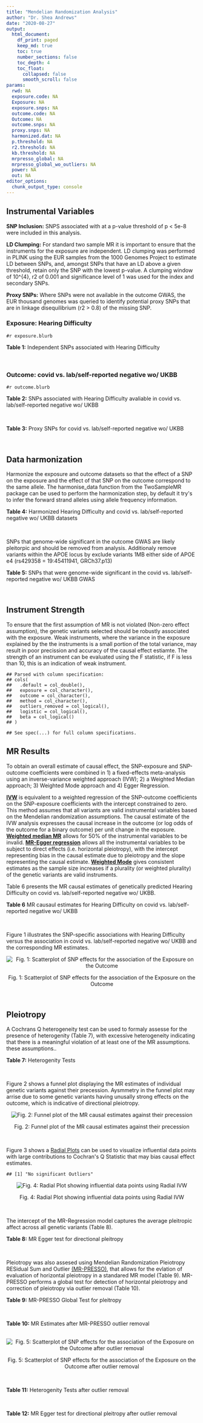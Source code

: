```yaml
---
title: "Mendelian Randomization Analysis"
author: "Dr. Shea Andrews"
date: "2020-08-27"
output:
  html_document:
    df_print: paged
    keep_md: true
    toc: true
    number_sections: false
    toc_depth: 4
    toc_float:
      collapsed: false
      smooth_scroll: false
params:
  rwd: NA
  exposure.code: NA
  Exposure: NA
  exposure.snps: NA
  outcome.code: NA
  Outcome: NA
  outcome.snps: NA
  proxy.snps: NA
  harmonized.dat: NA
  p.threshold: NA
  r2.threshold: NA
  kb.threshold: NA
  mrpresso_global: NA
  mrpresso_global_wo_outliers: NA
  power: NA
  out: NA
editor_options:
  chunk_output_type: console
---
```







## Instrumental Variables
**SNP Inclusion:** SNPS associated with at a p-value threshold of p < 5e-8 were included in this analysis.
<br>

**LD Clumping:** For standard two sample MR it is important to ensure that the instruments for the exposure are independent. LD clumping was performed in PLINK using the EUR samples from the 1000 Genomes Project to estimate LD between SNPs, and, amongst SNPs that have an LD above a given threshold, retain only the SNP with the lowest p-value. A clumping window of 10^{4}, r2 of 0.001 and significance level of 1 was used for the index and secondary SNPs.
<br>

**Proxy SNPs:** Where SNPs were not available in the outcome GWAS, the EUR thousand genomes was queried to identify potential proxy SNPs that are in linkage disequilibrium (r2 > 0.8) of the missing SNP.
<br>

### Exposure: Hearing Difficulty
`#r exposure.blurb`
<br>

**Table 1:** Independent SNPs associated with Hearing Difficulty
<div data-pagedtable="false">
  <script data-pagedtable-source type="application/json">
{"columns":[{"label":["SNP"],"name":[1],"type":["chr"],"align":["left"]},{"label":["CHROM"],"name":[2],"type":["dbl"],"align":["right"]},{"label":["POS"],"name":[3],"type":["dbl"],"align":["right"]},{"label":["REF"],"name":[4],"type":["chr"],"align":["left"]},{"label":["ALT"],"name":[5],"type":["chr"],"align":["left"]},{"label":["AF"],"name":[6],"type":["dbl"],"align":["right"]},{"label":["BETA"],"name":[7],"type":["dbl"],"align":["right"]},{"label":["SE"],"name":[8],"type":["dbl"],"align":["right"]},{"label":["Z"],"name":[9],"type":["dbl"],"align":["right"]},{"label":["P"],"name":[10],"type":["dbl"],"align":["right"]},{"label":["N"],"name":[11],"type":["dbl"],"align":["right"]},{"label":["TRAIT"],"name":[12],"type":["chr"],"align":["left"]}],"data":[{"1":"rs12027345","2":"1","3":"46239991","4":"G","5":"A","6":"0.432915","7":"-0.00785785","8":"0.00133184","9":"-5.90000","10":"3.6e-09","11":"250389","12":"Hearing_Difficulty"},{"1":"rs7525101","2":"1","3":"165109131","4":"C","5":"T","6":"0.440725","7":"0.00752096","8":"0.00132707","9":"5.66734","10":"1.5e-08","11":"250389","12":"Hearing_Difficulty"},{"1":"rs10927035","2":"1","3":"243703982","4":"C","5":"T","6":"0.649233","7":"0.00754234","8":"0.00138251","9":"5.45554","10":"4.9e-08","11":"250389","12":"Hearing_Difficulty"},{"1":"rs62188635","2":"2","3":"208082510","4":"C","5":"T","6":"0.545031","7":"-0.00827833","8":"0.00132906","9":"-6.22871","10":"4.7e-10","11":"250389","12":"Hearing_Difficulty"},{"1":"rs13093972","2":"3","3":"114987255","4":"A","5":"G","6":"0.448377","7":"0.00775587","8":"0.00133038","9":"5.82982","10":"5.5e-09","11":"250389","12":"Hearing_Difficulty"},{"1":"rs55853808","2":"3","3":"182053946","4":"A","5":"G","6":"0.162990","7":"0.01187470","8":"0.00180540","9":"6.57732","10":"4.8e-11","11":"250389","12":"Hearing_Difficulty"},{"1":"rs35414371","2":"4","3":"17530692","4":"T","5":"A","6":"0.132722","7":"0.01310280","8":"0.00194526","9":"6.73576","10":"1.6e-11","11":"250389","12":"Hearing_Difficulty"},{"1":"rs10475169","2":"5","3":"2555514","4":"A","5":"C","6":"0.117756","7":"0.01173770","8":"0.00204412","9":"5.74218","10":"9.3e-09","11":"250389","12":"Hearing_Difficulty"},{"1":"rs6453022","2":"5","3":"73076511","4":"C","5":"A","6":"0.500946","7":"0.01262160","8":"0.00132561","9":"9.52135","10":"1.7e-21","11":"250389","12":"Hearing_Difficulty"},{"1":"rs306574","2":"5","3":"94049523","4":"A","5":"G","6":"0.488764","7":"-0.00793561","8":"0.00131904","9":"-6.01620","10":"1.8e-09","11":"250389","12":"Hearing_Difficulty"},{"1":"rs1928176","2":"6","3":"21968899","4":"A","5":"G","6":"0.482818","7":"0.00749378","8":"0.00133347","9":"5.61976","10":"1.9e-08","11":"250389","12":"Hearing_Difficulty"},{"1":"rs13204736","2":"6","3":"32582603","4":"G","5":"A","6":"0.348495","7":"0.01146660","8":"0.00142649","9":"8.03833","10":"9.1e-16","11":"250389","12":"Hearing_Difficulty"},{"1":"rs62646255","2":"6","3":"43262303","4":"T","5":"C","6":"0.391260","7":"-0.01270780","8":"0.00135504","9":"-9.37817","10":"6.7e-21","11":"250389","12":"Hearing_Difficulty"},{"1":"rs217287","2":"6","3":"84407466","4":"C","5":"T","6":"0.440322","7":"0.00784960","8":"0.00133602","9":"5.87536","10":"4.2e-09","11":"250389","12":"Hearing_Difficulty"},{"1":"rs9493627","2":"6","3":"133789728","4":"G","5":"A","6":"0.320275","7":"0.01043660","8":"0.00141112","9":"7.39597","10":"1.4e-13","11":"250389","12":"Hearing_Difficulty"},{"1":"rs2236401","2":"6","3":"158504981","4":"C","5":"T","6":"0.514779","7":"0.00808004","8":"0.00132024","9":"6.12013","10":"9.3e-10","11":"250389","12":"Hearing_Difficulty"},{"1":"rs4947828","2":"7","3":"50805115","4":"T","5":"G","6":"0.769429","7":"0.00955408","8":"0.00156472","9":"6.10594","10":"1.0e-09","11":"250389","12":"Hearing_Difficulty"},{"1":"rs9691831","2":"7","3":"138498348","4":"A","5":"G","6":"0.584558","7":"0.00740690","8":"0.00133806","9":"5.53555","10":"3.1e-08","11":"250389","12":"Hearing_Difficulty"},{"1":"rs3890736","2":"8","3":"21532239","4":"G","5":"A","6":"0.373324","7":"0.00765762","8":"0.00136882","9":"5.59432","10":"2.2e-08","11":"250389","12":"Hearing_Difficulty"},{"1":"rs76837345","2":"8","3":"82668818","4":"A","5":"G","6":"0.069355","7":"0.01460190","8":"0.00259963","9":"5.61691","10":"1.9e-08","11":"250389","12":"Hearing_Difficulty"},{"1":"rs1962104","2":"8","3":"141635329","4":"T","5":"C","6":"0.558034","7":"0.00889466","8":"0.00133827","9":"6.64639","10":"3.0e-11","11":"250389","12":"Hearing_Difficulty"},{"1":"rs4948502","2":"10","3":"63839417","4":"T","5":"C","6":"0.426934","7":"-0.00805794","8":"0.00133835","9":"-6.02080","10":"1.7e-09","11":"250389","12":"Hearing_Difficulty"},{"1":"rs2270550","2":"10","3":"75874192","4":"T","5":"C","6":"0.547333","7":"0.00852536","8":"0.00136055","9":"6.26611","10":"3.7e-10","11":"250389","12":"Hearing_Difficulty"},{"1":"rs11596052","2":"10","3":"80520313","4":"T","5":"C","6":"0.219355","7":"-0.00900108","8":"0.00161979","9":"-5.55694","10":"2.7e-08","11":"250389","12":"Hearing_Difficulty"},{"1":"rs1097215","2":"10","3":"94787804","4":"G","5":"A","6":"0.474064","7":"-0.00798345","8":"0.00132256","9":"-6.03636","10":"1.6e-09","11":"250389","12":"Hearing_Difficulty"},{"1":"rs10901863","2":"10","3":"126812270","4":"C","5":"T","6":"0.268469","7":"0.01207640","8":"0.00153378","9":"7.87362","10":"3.4e-15","11":"250389","12":"Hearing_Difficulty"},{"1":"rs55635402","2":"11","3":"8056913","4":"A","5":"G","6":"0.194930","7":"-0.01052120","8":"0.00166935","9":"-6.30257","10":"2.9e-10","11":"250389","12":"Hearing_Difficulty"},{"1":"rs141403654","2":"11","3":"47715487","4":"A","5":"T","6":"0.015434","7":"0.03134020","8":"0.00568478","9":"5.51300","10":"3.5e-08","11":"250389","12":"Hearing_Difficulty"},{"1":"rs7951935","2":"11","3":"89030399","4":"G","5":"T","6":"0.379826","7":"0.01135240","8":"0.00136208","9":"8.33461","10":"7.8e-17","11":"250389","12":"Hearing_Difficulty"},{"1":"rs67307131","2":"11","3":"118480223","4":"T","5":"C","6":"0.346657","7":"0.00913602","8":"0.00139364","9":"6.55551","10":"5.5e-11","11":"250389","12":"Hearing_Difficulty"},{"1":"rs12552","2":"13","3":"53625781","4":"A","5":"G","6":"0.561874","7":"-0.00728153","8":"0.00133440","9":"-5.45678","10":"4.8e-08","11":"250389","12":"Hearing_Difficulty"},{"1":"rs9517282","2":"13","3":"99059183","4":"C","5":"A","6":"0.548995","7":"-0.00778367","8":"0.00133726","9":"-5.82061","10":"5.9e-09","11":"250389","12":"Hearing_Difficulty"},{"1":"rs1566129","2":"14","3":"52514912","4":"T","5":"C","6":"0.586284","7":"-0.00906457","8":"0.00134065","9":"-6.76132","10":"1.4e-11","11":"250389","12":"Hearing_Difficulty"},{"1":"rs62015206","2":"15","3":"52374075","4":"C","5":"T","6":"0.591962","7":"0.00779412","8":"0.00134988","9":"5.77394","10":"7.7e-09","11":"250389","12":"Hearing_Difficulty"},{"1":"rs62033400","2":"16","3":"53811788","4":"A","5":"G","6":"0.394446","7":"-0.00850581","8":"0.00134974","9":"-6.30181","10":"2.9e-10","11":"250389","12":"Hearing_Difficulty"},{"1":"rs12938775","2":"17","3":"2574821","4":"G","5":"A","6":"0.501932","7":"-0.00745427","8":"0.00132034","9":"-5.64572","10":"1.6e-08","11":"250389","12":"Hearing_Difficulty"},{"1":"rs17671352","2":"17","3":"7127718","4":"T","5":"C","6":"0.619033","7":"-0.00777641","8":"0.00135880","9":"-5.72300","10":"1.0e-08","11":"250389","12":"Hearing_Difficulty"},{"1":"rs4611552","2":"18","3":"52636091","4":"T","5":"C","6":"0.215352","7":"0.00885933","8":"0.00160737","9":"5.51169","10":"3.6e-08","11":"250389","12":"Hearing_Difficulty"},{"1":"rs132929","2":"22","3":"38487002","4":"G","5":"A","6":"0.413979","7":"0.00983905","8":"0.00134066","9":"7.33896","10":"2.2e-13","11":"250389","12":"Hearing_Difficulty"},{"1":"rs36062310","2":"22","3":"50988105","4":"G","5":"A","6":"0.043658","7":"0.03145420","8":"0.00322683","9":"9.74771","10":"1.9e-22","11":"250389","12":"Hearing_Difficulty"}],"options":{"columns":{"min":{},"max":[10]},"rows":{"min":[10],"max":[10]},"pages":{}}}
  </script>
</div>
<br>

### Outcome: covid vs. lab/self-reported negative wo/ UKBB
`#r outcome.blurb`
<br>

**Table 2:** SNPs associated with Hearing Difficulty avaliable in covid vs. lab/self-reported negative wo/ UKBB
<div data-pagedtable="false">
  <script data-pagedtable-source type="application/json">
{"columns":[{"label":["SNP"],"name":[1],"type":["chr"],"align":["left"]},{"label":["CHROM"],"name":[2],"type":["dbl"],"align":["right"]},{"label":["POS"],"name":[3],"type":["dbl"],"align":["right"]},{"label":["REF"],"name":[4],"type":["chr"],"align":["left"]},{"label":["ALT"],"name":[5],"type":["chr"],"align":["left"]},{"label":["AF"],"name":[6],"type":["dbl"],"align":["right"]},{"label":["BETA"],"name":[7],"type":["dbl"],"align":["right"]},{"label":["SE"],"name":[8],"type":["dbl"],"align":["right"]},{"label":["Z"],"name":[9],"type":["dbl"],"align":["right"]},{"label":["P"],"name":[10],"type":["dbl"],"align":["right"]},{"label":["N"],"name":[11],"type":["dbl"],"align":["right"]},{"label":["TRAIT"],"name":[12],"type":["chr"],"align":["left"]}],"data":[{"1":"rs12027345","2":"1","3":"46239991","4":"G","5":"A","6":"0.4854990","7":"-0.1151600","8":"0.097476","9":"-1.1814190","10":"0.23740","11":"3","12":"covid_vs._lab/self-reported_negative__woUKBB"},{"1":"rs7525101","2":"1","3":"165109131","4":"C","5":"T","6":"0.4996360","7":"0.0328590","8":"0.044748","9":"0.7343121","10":"0.46280","11":"4","12":"covid_vs._lab/self-reported_negative__woUKBB"},{"1":"rs10927035","2":"1","3":"243703982","4":"C","5":"T","6":"0.6367100","7":"-0.0074408","8":"0.043338","9":"-0.1716923","10":"0.86370","11":"6","12":"covid_vs._lab/self-reported_negative__woUKBB"},{"1":"rs62188635","2":"2","3":"208082510","4":"C","5":"T","6":"0.5224300","7":"-0.0224810","8":"0.075114","9":"-0.2992917","10":"0.76470","11":"5","12":"covid_vs._lab/self-reported_negative__woUKBB"},{"1":"rs13093972","2":"3","3":"114987255","4":"A","5":"G","6":"0.4108570","7":"-0.0283420","8":"0.042575","9":"-0.6656958","10":"0.50560","11":"6","12":"covid_vs._lab/self-reported_negative__woUKBB"},{"1":"rs55853808","2":"3","3":"182053946","4":"A","5":"G","6":"0.1705880","7":"0.0601480","8":"0.060526","9":"0.9937548","10":"0.32030","11":"5","12":"covid_vs._lab/self-reported_negative__woUKBB"},{"1":"rs35414371","2":"4","3":"17530692","4":"T","5":"A","6":"0.1412190","7":"0.1917500","8":"0.110120","9":"1.7412822","10":"0.08162","11":"5","12":"covid_vs._lab/self-reported_negative__woUKBB"},{"1":"rs10475169","2":"5","3":"2555514","4":"A","5":"C","6":"0.1267220","7":"0.1362500","8":"0.063445","9":"2.1475294","10":"0.03175","11":"5","12":"covid_vs._lab/self-reported_negative__woUKBB"},{"1":"rs6453022","2":"5","3":"73076511","4":"C","5":"A","6":"0.4778560","7":"0.0678660","8":"0.042237","9":"1.6067903","10":"0.10810","11":"6","12":"covid_vs._lab/self-reported_negative__woUKBB"},{"1":"rs306574","2":"5","3":"94049523","4":"A","5":"G","6":"0.5050870","7":"-0.0238100","8":"0.041525","9":"-0.5733895","10":"0.56640","11":"6","12":"covid_vs._lab/self-reported_negative__woUKBB"},{"1":"rs1928176","2":"6","3":"21968899","4":"A","5":"G","6":"0.4958200","7":"-0.0066517","8":"0.042401","9":"-0.1568760","10":"0.87530","11":"6","12":"covid_vs._lab/self-reported_negative__woUKBB"},{"1":"rs217287","2":"6","3":"84407466","4":"C","5":"T","6":"0.4604360","7":"-0.0869880","8":"0.043226","9":"-2.0123999","10":"0.04418","11":"5","12":"covid_vs._lab/self-reported_negative__woUKBB"},{"1":"rs9493627","2":"6","3":"133789728","4":"G","5":"A","6":"0.2959260","7":"-0.0408430","8":"0.045798","9":"-0.8918075","10":"0.37250","11":"5","12":"covid_vs._lab/self-reported_negative__woUKBB"},{"1":"rs2236401","2":"6","3":"158504981","4":"C","5":"T","6":"0.5009110","7":"0.0067858","8":"0.042188","9":"0.1608467","10":"0.87220","11":"6","12":"covid_vs._lab/self-reported_negative__woUKBB"},{"1":"rs4947828","2":"7","3":"50805115","4":"T","5":"G","6":"0.7703340","7":"0.2699300","8":"0.115450","9":"2.3380684","10":"0.01938","11":"3","12":"covid_vs._lab/self-reported_negative__woUKBB"},{"1":"rs9691831","2":"7","3":"138498348","4":"A","5":"G","6":"0.5593970","7":"0.0182930","8":"0.042308","9":"0.4323769","10":"0.66550","11":"6","12":"covid_vs._lab/self-reported_negative__woUKBB"},{"1":"rs3890736","2":"8","3":"21532239","4":"G","5":"A","6":"0.3991260","7":"0.0200500","8":"0.042854","9":"0.4678676","10":"0.63990","11":"6","12":"covid_vs._lab/self-reported_negative__woUKBB"},{"1":"rs76837345","2":"8","3":"82668818","4":"A","5":"G","6":"0.0622279","7":"0.1457200","8":"0.081407","9":"1.7900181","10":"0.07345","11":"6","12":"covid_vs._lab/self-reported_negative__woUKBB"},{"1":"rs1962104","2":"8","3":"141635329","4":"T","5":"C","6":"0.5390340","7":"-0.0216610","8":"0.042543","9":"-0.5091554","10":"0.61060","11":"6","12":"covid_vs._lab/self-reported_negative__woUKBB"},{"1":"rs4948502","2":"10","3":"63839417","4":"T","5":"C","6":"0.4102470","7":"0.0465460","8":"0.042152","9":"1.1042418","10":"0.26950","11":"6","12":"covid_vs._lab/self-reported_negative__woUKBB"},{"1":"rs11596052","2":"10","3":"80520313","4":"T","5":"C","6":"0.2030170","7":"-0.0407010","8":"0.051439","9":"-0.7912479","10":"0.42880","11":"6","12":"covid_vs._lab/self-reported_negative__woUKBB"},{"1":"rs1097215","2":"10","3":"94787804","4":"G","5":"A","6":"0.4557540","7":"-0.0237540","8":"0.042935","9":"-0.5532549","10":"0.58010","11":"6","12":"covid_vs._lab/self-reported_negative__woUKBB"},{"1":"rs10901863","2":"10","3":"126812270","4":"C","5":"T","6":"0.2673950","7":"-0.0298240","8":"0.047742","9":"-0.6246910","10":"0.53220","11":"5","12":"covid_vs._lab/self-reported_negative__woUKBB"},{"1":"rs55635402","2":"11","3":"8056913","4":"A","5":"G","6":"0.2189440","7":"-0.1012800","8":"0.052460","9":"-1.9306138","10":"0.05353","11":"6","12":"covid_vs._lab/self-reported_negative__woUKBB"},{"1":"rs141403654","2":"11","3":"47715487","4":"A","5":"T","6":"0.0187273","7":"0.0618890","8":"0.141780","9":"0.4365143","10":"0.66250","11":"5","12":"covid_vs._lab/self-reported_negative__woUKBB"},{"1":"rs7951935","2":"11","3":"89030399","4":"G","5":"T","6":"0.3563360","7":"0.0961310","8":"0.092603","9":"1.0380981","10":"0.29920","11":"4","12":"covid_vs._lab/self-reported_negative__woUKBB"},{"1":"rs67307131","2":"11","3":"118480223","4":"T","5":"C","6":"0.3026160","7":"0.0780940","8":"0.103290","9":"0.7560654","10":"0.44960","11":"3","12":"covid_vs._lab/self-reported_negative__woUKBB"},{"1":"rs12552","2":"13","3":"53625781","4":"A","5":"G","6":"0.5894220","7":"-0.0401250","8":"0.042427","9":"-0.9457421","10":"0.34430","11":"6","12":"covid_vs._lab/self-reported_negative__woUKBB"},{"1":"rs9517282","2":"13","3":"99059183","4":"C","5":"A","6":"0.5098150","7":"-0.0124190","8":"0.041963","9":"-0.2959512","10":"0.76730","11":"6","12":"covid_vs._lab/self-reported_negative__woUKBB"},{"1":"rs1566129","2":"14","3":"52514912","4":"T","5":"C","6":"0.6424680","7":"-0.0067867","8":"0.042944","9":"-0.1580360","10":"0.87440","11":"6","12":"covid_vs._lab/self-reported_negative__woUKBB"},{"1":"rs62015206","2":"15","3":"52374075","4":"C","5":"T","6":"0.5441540","7":"0.0441400","8":"0.045048","9":"0.9798437","10":"0.32720","11":"5","12":"covid_vs._lab/self-reported_negative__woUKBB"},{"1":"rs62033400","2":"16","3":"53811788","4":"A","5":"G","6":"0.4346170","7":"-0.0121270","8":"0.043051","9":"-0.2816892","10":"0.77820","11":"6","12":"covid_vs._lab/self-reported_negative__woUKBB"},{"1":"rs12938775","2":"17","3":"2574821","4":"G","5":"A","6":"0.4756990","7":"0.0796700","8":"0.043879","9":"1.8156749","10":"0.06942","11":"5","12":"covid_vs._lab/self-reported_negative__woUKBB"},{"1":"rs17671352","2":"17","3":"7127718","4":"T","5":"C","6":"0.6500000","7":"-0.0180010","8":"0.043271","9":"-0.4160061","10":"0.67740","11":"6","12":"covid_vs._lab/self-reported_negative__woUKBB"},{"1":"rs4611552","2":"18","3":"52636091","4":"T","5":"C","6":"0.2356680","7":"-0.0268910","8":"0.054319","9":"-0.4950570","10":"0.62060","11":"5","12":"covid_vs._lab/self-reported_negative__woUKBB"},{"1":"rs132929","2":"22","3":"38487002","4":"G","5":"A","6":"0.4360700","7":"-0.0120160","8":"0.043010","9":"-0.2793769","10":"0.77990","11":"6","12":"covid_vs._lab/self-reported_negative__woUKBB"},{"1":"rs36062310","2":"22","3":"50988105","4":"G","5":"A","6":"0.0345832","7":"0.1383200","8":"0.112020","9":"1.2347795","10":"0.21690","11":"5","12":"covid_vs._lab/self-reported_negative__woUKBB"},{"1":"rs13204736","2":"NA","3":"NA","4":"NA","5":"NA","6":"NA","7":"NA","8":"NA","9":"NA","10":"NA","11":"NA","12":"NA"},{"1":"rs62646255","2":"NA","3":"NA","4":"NA","5":"NA","6":"NA","7":"NA","8":"NA","9":"NA","10":"NA","11":"NA","12":"NA"},{"1":"rs2270550","2":"NA","3":"NA","4":"NA","5":"NA","6":"NA","7":"NA","8":"NA","9":"NA","10":"NA","11":"NA","12":"NA"}],"options":{"columns":{"min":{},"max":[10]},"rows":{"min":[10],"max":[10]},"pages":{}}}
  </script>
</div>
<br>

**Table 3:** Proxy SNPs for covid vs. lab/self-reported negative wo/ UKBB
<div data-pagedtable="false">
  <script data-pagedtable-source type="application/json">
{"columns":[{"label":["target_snp"],"name":[1],"type":["chr"],"align":["left"]},{"label":["proxy_snp"],"name":[2],"type":["chr"],"align":["left"]},{"label":["ld.r2"],"name":[3],"type":["dbl"],"align":["right"]},{"label":["Dprime"],"name":[4],"type":["dbl"],"align":["right"]},{"label":["PHASE"],"name":[5],"type":["chr"],"align":["left"]},{"label":["X12"],"name":[6],"type":["lgl"],"align":["right"]},{"label":["CHROM"],"name":[7],"type":["dbl"],"align":["right"]},{"label":["POS"],"name":[8],"type":["dbl"],"align":["right"]},{"label":["REF.proxy"],"name":[9],"type":["chr"],"align":["left"]},{"label":["ALT.proxy"],"name":[10],"type":["chr"],"align":["left"]},{"label":["AF"],"name":[11],"type":["dbl"],"align":["right"]},{"label":["BETA"],"name":[12],"type":["dbl"],"align":["right"]},{"label":["SE"],"name":[13],"type":["dbl"],"align":["right"]},{"label":["Z"],"name":[14],"type":["dbl"],"align":["right"]},{"label":["P"],"name":[15],"type":["dbl"],"align":["right"]},{"label":["N"],"name":[16],"type":["dbl"],"align":["right"]},{"label":["TRAIT"],"name":[17],"type":["chr"],"align":["left"]},{"label":["ref"],"name":[18],"type":["chr"],"align":["left"]},{"label":["ref.proxy"],"name":[19],"type":["chr"],"align":["left"]},{"label":["alt"],"name":[20],"type":["chr"],"align":["left"]},{"label":["alt.proxy"],"name":[21],"type":["chr"],"align":["left"]},{"label":["ALT"],"name":[22],"type":["chr"],"align":["left"]},{"label":["REF"],"name":[23],"type":["chr"],"align":["left"]},{"label":["proxy.outcome"],"name":[24],"type":["lgl"],"align":["right"]}],"data":[{"1":"rs13204736","2":"rs34656207","3":"0.957609","4":"0.994489","5":"AT/GC","6":"NA","7":"6","8":"32582601","9":"C","10":"T","11":"0.334673","12":"-0.0237290","13":"0.048032","14":"-0.49402482","15":"0.6213","16":"3","17":"covid_vs._lab/self-reported_negative__woUKBB","18":"A","19":"T","20":"G","21":"C","22":"A","23":"G","24":"TRUE"},{"1":"rs62646255","2":"rs62415385","3":"0.975788","4":"0.995882","5":"CT/TA","6":"NA","7":"6","8":"43262458","9":"A","10":"T","11":"0.406537","12":"0.0040503","13":"0.042968","14":"0.09426317","15":"0.9249","16":"6","17":"covid_vs._lab/self-reported_negative__woUKBB","18":"C","19":"T","20":"T","21":"A","22":"C","23":"T","24":"TRUE"},{"1":"rs2270550","2":"rs2131957","3":"0.856412","4":"0.982009","5":"TC/CA","6":"NA","7":"10","8":"75866929","9":"C","10":"A","11":"0.570389","12":"0.0267980","13":"0.043383","14":"0.61770740","15":"0.5368","16":"6","17":"covid_vs._lab/self-reported_negative__woUKBB","18":"T","19":"C","20":"C","21":"A","22":"C","23":"T","24":"TRUE"}],"options":{"columns":{"min":{},"max":[10]},"rows":{"min":[10],"max":[10]},"pages":{}}}
  </script>
</div>
<br>

## Data harmonization
Harmonize the exposure and outcome datasets so that the effect of a SNP on the exposure and the effect of that SNP on the outcome correspond to the same allele. The harmonise_data function from the TwoSampleMR package can be used to perform the harmonization step, by default it try's to infer the forward strand alleles using allele frequency information.
<br>

**Table 4:** Harmonized Hearing Difficulty and covid vs. lab/self-reported negative wo/ UKBB datasets
<div data-pagedtable="false">
  <script data-pagedtable-source type="application/json">
{"columns":[{"label":["SNP"],"name":[1],"type":["chr"],"align":["left"]},{"label":["effect_allele.exposure"],"name":[2],"type":["chr"],"align":["left"]},{"label":["other_allele.exposure"],"name":[3],"type":["chr"],"align":["left"]},{"label":["effect_allele.outcome"],"name":[4],"type":["chr"],"align":["left"]},{"label":["other_allele.outcome"],"name":[5],"type":["chr"],"align":["left"]},{"label":["beta.exposure"],"name":[6],"type":["dbl"],"align":["right"]},{"label":["beta.outcome"],"name":[7],"type":["dbl"],"align":["right"]},{"label":["eaf.exposure"],"name":[8],"type":["dbl"],"align":["right"]},{"label":["eaf.outcome"],"name":[9],"type":["dbl"],"align":["right"]},{"label":["remove"],"name":[10],"type":["lgl"],"align":["right"]},{"label":["palindromic"],"name":[11],"type":["lgl"],"align":["right"]},{"label":["ambiguous"],"name":[12],"type":["lgl"],"align":["right"]},{"label":["id.outcome"],"name":[13],"type":["chr"],"align":["left"]},{"label":["chr.outcome"],"name":[14],"type":["dbl"],"align":["right"]},{"label":["pos.outcome"],"name":[15],"type":["dbl"],"align":["right"]},{"label":["se.outcome"],"name":[16],"type":["dbl"],"align":["right"]},{"label":["z.outcome"],"name":[17],"type":["dbl"],"align":["right"]},{"label":["pval.outcome"],"name":[18],"type":["dbl"],"align":["right"]},{"label":["samplesize.outcome"],"name":[19],"type":["dbl"],"align":["right"]},{"label":["outcome"],"name":[20],"type":["chr"],"align":["left"]},{"label":["mr_keep.outcome"],"name":[21],"type":["lgl"],"align":["right"]},{"label":["pval_origin.outcome"],"name":[22],"type":["chr"],"align":["left"]},{"label":["chr.exposure"],"name":[23],"type":["dbl"],"align":["right"]},{"label":["pos.exposure"],"name":[24],"type":["dbl"],"align":["right"]},{"label":["se.exposure"],"name":[25],"type":["dbl"],"align":["right"]},{"label":["z.exposure"],"name":[26],"type":["dbl"],"align":["right"]},{"label":["pval.exposure"],"name":[27],"type":["dbl"],"align":["right"]},{"label":["samplesize.exposure"],"name":[28],"type":["dbl"],"align":["right"]},{"label":["exposure"],"name":[29],"type":["chr"],"align":["left"]},{"label":["mr_keep.exposure"],"name":[30],"type":["lgl"],"align":["right"]},{"label":["pval_origin.exposure"],"name":[31],"type":["chr"],"align":["left"]},{"label":["id.exposure"],"name":[32],"type":["chr"],"align":["left"]},{"label":["action"],"name":[33],"type":["dbl"],"align":["right"]},{"label":["mr_keep"],"name":[34],"type":["lgl"],"align":["right"]},{"label":["pt"],"name":[35],"type":["dbl"],"align":["right"]},{"label":["pleitropy_keep"],"name":[36],"type":["lgl"],"align":["right"]},{"label":["mrpresso_RSSobs"],"name":[37],"type":["lgl"],"align":["right"]},{"label":["mrpresso_pval"],"name":[38],"type":["lgl"],"align":["right"]},{"label":["mrpresso_keep"],"name":[39],"type":["lgl"],"align":["right"]}],"data":[{"1":"rs10475169","2":"C","3":"A","4":"C","5":"A","6":"0.01173770","7":"0.1362500","8":"0.117756","9":"0.1267220","10":"FALSE","11":"FALSE","12":"FALSE","13":"iSROTs","14":"5","15":"2555514","16":"0.063445","17":"2.14752936","18":"0.03175","19":"5","20":"covidhgi2020anaC1v2woUKBB","21":"TRUE","22":"reported","23":"5","24":"2555514","25":"0.00204412","26":"5.74218","27":"9.3e-09","28":"250389","29":"Wells2019hdiff","30":"TRUE","31":"reported","32":"VaDkTi","33":"2","34":"TRUE","35":"5e-08","36":"TRUE","37":"NA","38":"NA","39":"TRUE"},{"1":"rs10901863","2":"T","3":"C","4":"T","5":"C","6":"0.01207640","7":"-0.0298240","8":"0.268469","9":"0.2673950","10":"FALSE","11":"FALSE","12":"FALSE","13":"iSROTs","14":"10","15":"126812270","16":"0.047742","17":"-0.62469105","18":"0.53220","19":"5","20":"covidhgi2020anaC1v2woUKBB","21":"TRUE","22":"reported","23":"10","24":"126812270","25":"0.00153378","26":"7.87362","27":"3.4e-15","28":"250389","29":"Wells2019hdiff","30":"TRUE","31":"reported","32":"VaDkTi","33":"2","34":"TRUE","35":"5e-08","36":"TRUE","37":"NA","38":"NA","39":"TRUE"},{"1":"rs10927035","2":"T","3":"C","4":"T","5":"C","6":"0.00754234","7":"-0.0074408","8":"0.649233","9":"0.6367100","10":"FALSE","11":"FALSE","12":"FALSE","13":"iSROTs","14":"1","15":"243703982","16":"0.043338","17":"-0.17169228","18":"0.86370","19":"6","20":"covidhgi2020anaC1v2woUKBB","21":"TRUE","22":"reported","23":"1","24":"243703982","25":"0.00138251","26":"5.45554","27":"4.9e-08","28":"250389","29":"Wells2019hdiff","30":"TRUE","31":"reported","32":"VaDkTi","33":"2","34":"TRUE","35":"5e-08","36":"TRUE","37":"NA","38":"NA","39":"TRUE"},{"1":"rs1097215","2":"A","3":"G","4":"A","5":"G","6":"-0.00798345","7":"-0.0237540","8":"0.474064","9":"0.4557540","10":"FALSE","11":"FALSE","12":"FALSE","13":"iSROTs","14":"10","15":"94787804","16":"0.042935","17":"-0.55325492","18":"0.58010","19":"6","20":"covidhgi2020anaC1v2woUKBB","21":"TRUE","22":"reported","23":"10","24":"94787804","25":"0.00132256","26":"-6.03636","27":"1.6e-09","28":"250389","29":"Wells2019hdiff","30":"TRUE","31":"reported","32":"VaDkTi","33":"2","34":"TRUE","35":"5e-08","36":"TRUE","37":"NA","38":"NA","39":"TRUE"},{"1":"rs11596052","2":"C","3":"T","4":"C","5":"T","6":"-0.00900108","7":"-0.0407010","8":"0.219355","9":"0.2030170","10":"FALSE","11":"FALSE","12":"FALSE","13":"iSROTs","14":"10","15":"80520313","16":"0.051439","17":"-0.79124789","18":"0.42880","19":"6","20":"covidhgi2020anaC1v2woUKBB","21":"TRUE","22":"reported","23":"10","24":"80520313","25":"0.00161979","26":"-5.55694","27":"2.7e-08","28":"250389","29":"Wells2019hdiff","30":"TRUE","31":"reported","32":"VaDkTi","33":"2","34":"TRUE","35":"5e-08","36":"TRUE","37":"NA","38":"NA","39":"TRUE"},{"1":"rs12027345","2":"A","3":"G","4":"A","5":"G","6":"-0.00785785","7":"-0.1151600","8":"0.432915","9":"0.4854990","10":"FALSE","11":"FALSE","12":"FALSE","13":"iSROTs","14":"1","15":"46239991","16":"0.097476","17":"-1.18141902","18":"0.23740","19":"3","20":"covidhgi2020anaC1v2woUKBB","21":"TRUE","22":"reported","23":"1","24":"46239991","25":"0.00133184","26":"-5.90000","27":"3.6e-09","28":"250389","29":"Wells2019hdiff","30":"TRUE","31":"reported","32":"VaDkTi","33":"2","34":"TRUE","35":"5e-08","36":"TRUE","37":"NA","38":"NA","39":"TRUE"},{"1":"rs12552","2":"G","3":"A","4":"G","5":"A","6":"-0.00728153","7":"-0.0401250","8":"0.561874","9":"0.5894220","10":"FALSE","11":"FALSE","12":"FALSE","13":"iSROTs","14":"13","15":"53625781","16":"0.042427","17":"-0.94574210","18":"0.34430","19":"6","20":"covidhgi2020anaC1v2woUKBB","21":"TRUE","22":"reported","23":"13","24":"53625781","25":"0.00133440","26":"-5.45678","27":"4.8e-08","28":"250389","29":"Wells2019hdiff","30":"TRUE","31":"reported","32":"VaDkTi","33":"2","34":"TRUE","35":"5e-08","36":"TRUE","37":"NA","38":"NA","39":"TRUE"},{"1":"rs12938775","2":"A","3":"G","4":"A","5":"G","6":"-0.00745427","7":"0.0796700","8":"0.501932","9":"0.4756990","10":"FALSE","11":"FALSE","12":"FALSE","13":"iSROTs","14":"17","15":"2574821","16":"0.043879","17":"1.81567492","18":"0.06942","19":"5","20":"covidhgi2020anaC1v2woUKBB","21":"TRUE","22":"reported","23":"17","24":"2574821","25":"0.00132034","26":"-5.64572","27":"1.6e-08","28":"250389","29":"Wells2019hdiff","30":"TRUE","31":"reported","32":"VaDkTi","33":"2","34":"TRUE","35":"5e-08","36":"TRUE","37":"NA","38":"NA","39":"TRUE"},{"1":"rs13093972","2":"G","3":"A","4":"G","5":"A","6":"0.00775587","7":"-0.0283420","8":"0.448377","9":"0.4108570","10":"FALSE","11":"FALSE","12":"FALSE","13":"iSROTs","14":"3","15":"114987255","16":"0.042575","17":"-0.66569583","18":"0.50560","19":"6","20":"covidhgi2020anaC1v2woUKBB","21":"TRUE","22":"reported","23":"3","24":"114987255","25":"0.00133038","26":"5.82982","27":"5.5e-09","28":"250389","29":"Wells2019hdiff","30":"TRUE","31":"reported","32":"VaDkTi","33":"2","34":"TRUE","35":"5e-08","36":"TRUE","37":"NA","38":"NA","39":"TRUE"},{"1":"rs13204736","2":"A","3":"G","4":"A","5":"G","6":"0.01146660","7":"-0.0237290","8":"0.348495","9":"0.3346730","10":"FALSE","11":"FALSE","12":"FALSE","13":"iSROTs","14":"6","15":"32582601","16":"0.048032","17":"-0.49402482","18":"0.62130","19":"3","20":"covidhgi2020anaC1v2woUKBB","21":"TRUE","22":"reported","23":"6","24":"32582603","25":"0.00142649","26":"8.03833","27":"9.1e-16","28":"250389","29":"Wells2019hdiff","30":"TRUE","31":"reported","32":"VaDkTi","33":"2","34":"TRUE","35":"5e-08","36":"TRUE","37":"NA","38":"NA","39":"TRUE"},{"1":"rs132929","2":"A","3":"G","4":"A","5":"G","6":"0.00983905","7":"-0.0120160","8":"0.413979","9":"0.4360700","10":"FALSE","11":"FALSE","12":"FALSE","13":"iSROTs","14":"22","15":"38487002","16":"0.043010","17":"-0.27937689","18":"0.77990","19":"6","20":"covidhgi2020anaC1v2woUKBB","21":"TRUE","22":"reported","23":"22","24":"38487002","25":"0.00134066","26":"7.33896","27":"2.2e-13","28":"250389","29":"Wells2019hdiff","30":"TRUE","31":"reported","32":"VaDkTi","33":"2","34":"TRUE","35":"5e-08","36":"TRUE","37":"NA","38":"NA","39":"TRUE"},{"1":"rs141403654","2":"T","3":"A","4":"T","5":"A","6":"0.03134020","7":"0.0618890","8":"0.015434","9":"0.0187273","10":"FALSE","11":"TRUE","12":"FALSE","13":"iSROTs","14":"11","15":"47715487","16":"0.141780","17":"0.43651432","18":"0.66250","19":"5","20":"covidhgi2020anaC1v2woUKBB","21":"TRUE","22":"reported","23":"11","24":"47715487","25":"0.00568478","26":"5.51300","27":"3.5e-08","28":"250389","29":"Wells2019hdiff","30":"TRUE","31":"reported","32":"VaDkTi","33":"2","34":"TRUE","35":"5e-08","36":"TRUE","37":"NA","38":"NA","39":"TRUE"},{"1":"rs1566129","2":"C","3":"T","4":"C","5":"T","6":"-0.00906457","7":"-0.0067867","8":"0.586284","9":"0.6424680","10":"FALSE","11":"FALSE","12":"FALSE","13":"iSROTs","14":"14","15":"52514912","16":"0.042944","17":"-0.15803605","18":"0.87440","19":"6","20":"covidhgi2020anaC1v2woUKBB","21":"TRUE","22":"reported","23":"14","24":"52514912","25":"0.00134065","26":"-6.76132","27":"1.4e-11","28":"250389","29":"Wells2019hdiff","30":"TRUE","31":"reported","32":"VaDkTi","33":"2","34":"TRUE","35":"5e-08","36":"TRUE","37":"NA","38":"NA","39":"TRUE"},{"1":"rs17671352","2":"C","3":"T","4":"C","5":"T","6":"-0.00777641","7":"-0.0180010","8":"0.619033","9":"0.6500000","10":"FALSE","11":"FALSE","12":"FALSE","13":"iSROTs","14":"17","15":"7127718","16":"0.043271","17":"-0.41600610","18":"0.67740","19":"6","20":"covidhgi2020anaC1v2woUKBB","21":"TRUE","22":"reported","23":"17","24":"7127718","25":"0.00135880","26":"-5.72300","27":"1.0e-08","28":"250389","29":"Wells2019hdiff","30":"TRUE","31":"reported","32":"VaDkTi","33":"2","34":"TRUE","35":"5e-08","36":"TRUE","37":"NA","38":"NA","39":"TRUE"},{"1":"rs1928176","2":"G","3":"A","4":"G","5":"A","6":"0.00749378","7":"-0.0066517","8":"0.482818","9":"0.4958200","10":"FALSE","11":"FALSE","12":"FALSE","13":"iSROTs","14":"6","15":"21968899","16":"0.042401","17":"-0.15687602","18":"0.87530","19":"6","20":"covidhgi2020anaC1v2woUKBB","21":"TRUE","22":"reported","23":"6","24":"21968899","25":"0.00133347","26":"5.61976","27":"1.9e-08","28":"250389","29":"Wells2019hdiff","30":"TRUE","31":"reported","32":"VaDkTi","33":"2","34":"TRUE","35":"5e-08","36":"TRUE","37":"NA","38":"NA","39":"TRUE"},{"1":"rs1962104","2":"C","3":"T","4":"C","5":"T","6":"0.00889466","7":"-0.0216610","8":"0.558034","9":"0.5390340","10":"FALSE","11":"FALSE","12":"FALSE","13":"iSROTs","14":"8","15":"141635329","16":"0.042543","17":"-0.50915544","18":"0.61060","19":"6","20":"covidhgi2020anaC1v2woUKBB","21":"TRUE","22":"reported","23":"8","24":"141635329","25":"0.00133827","26":"6.64639","27":"3.0e-11","28":"250389","29":"Wells2019hdiff","30":"TRUE","31":"reported","32":"VaDkTi","33":"2","34":"TRUE","35":"5e-08","36":"TRUE","37":"NA","38":"NA","39":"TRUE"},{"1":"rs217287","2":"T","3":"C","4":"T","5":"C","6":"0.00784960","7":"-0.0869880","8":"0.440322","9":"0.4604360","10":"FALSE","11":"FALSE","12":"FALSE","13":"iSROTs","14":"6","15":"84407466","16":"0.043226","17":"-2.01239994","18":"0.04418","19":"5","20":"covidhgi2020anaC1v2woUKBB","21":"TRUE","22":"reported","23":"6","24":"84407466","25":"0.00133602","26":"5.87536","27":"4.2e-09","28":"250389","29":"Wells2019hdiff","30":"TRUE","31":"reported","32":"VaDkTi","33":"2","34":"TRUE","35":"5e-08","36":"TRUE","37":"NA","38":"NA","39":"TRUE"},{"1":"rs2236401","2":"T","3":"C","4":"T","5":"C","6":"0.00808004","7":"0.0067858","8":"0.514779","9":"0.5009110","10":"FALSE","11":"FALSE","12":"FALSE","13":"iSROTs","14":"6","15":"158504981","16":"0.042188","17":"0.16084669","18":"0.87220","19":"6","20":"covidhgi2020anaC1v2woUKBB","21":"TRUE","22":"reported","23":"6","24":"158504981","25":"0.00132024","26":"6.12013","27":"9.3e-10","28":"250389","29":"Wells2019hdiff","30":"TRUE","31":"reported","32":"VaDkTi","33":"2","34":"TRUE","35":"5e-08","36":"TRUE","37":"NA","38":"NA","39":"TRUE"},{"1":"rs2270550","2":"C","3":"T","4":"C","5":"T","6":"0.00852536","7":"0.0267980","8":"0.547333","9":"0.5703890","10":"FALSE","11":"FALSE","12":"FALSE","13":"iSROTs","14":"10","15":"75866929","16":"0.043383","17":"0.61770740","18":"0.53680","19":"6","20":"covidhgi2020anaC1v2woUKBB","21":"TRUE","22":"reported","23":"10","24":"75874192","25":"0.00136055","26":"6.26611","27":"3.7e-10","28":"250389","29":"Wells2019hdiff","30":"TRUE","31":"reported","32":"VaDkTi","33":"2","34":"TRUE","35":"5e-08","36":"TRUE","37":"NA","38":"NA","39":"TRUE"},{"1":"rs306574","2":"G","3":"A","4":"G","5":"A","6":"-0.00793561","7":"-0.0238100","8":"0.488764","9":"0.5050870","10":"FALSE","11":"FALSE","12":"FALSE","13":"iSROTs","14":"5","15":"94049523","16":"0.041525","17":"-0.57338952","18":"0.56640","19":"6","20":"covidhgi2020anaC1v2woUKBB","21":"TRUE","22":"reported","23":"5","24":"94049523","25":"0.00131904","26":"-6.01620","27":"1.8e-09","28":"250389","29":"Wells2019hdiff","30":"TRUE","31":"reported","32":"VaDkTi","33":"2","34":"TRUE","35":"5e-08","36":"TRUE","37":"NA","38":"NA","39":"TRUE"},{"1":"rs35414371","2":"A","3":"T","4":"A","5":"T","6":"0.01310280","7":"0.1917500","8":"0.132722","9":"0.1412190","10":"FALSE","11":"TRUE","12":"FALSE","13":"iSROTs","14":"4","15":"17530692","16":"0.110120","17":"1.74128224","18":"0.08162","19":"5","20":"covidhgi2020anaC1v2woUKBB","21":"TRUE","22":"reported","23":"4","24":"17530692","25":"0.00194526","26":"6.73576","27":"1.6e-11","28":"250389","29":"Wells2019hdiff","30":"TRUE","31":"reported","32":"VaDkTi","33":"2","34":"TRUE","35":"5e-08","36":"TRUE","37":"NA","38":"NA","39":"TRUE"},{"1":"rs36062310","2":"A","3":"G","4":"A","5":"G","6":"0.03145420","7":"0.1383200","8":"0.043658","9":"0.0345832","10":"FALSE","11":"FALSE","12":"FALSE","13":"iSROTs","14":"22","15":"50988105","16":"0.112020","17":"1.23477950","18":"0.21690","19":"5","20":"covidhgi2020anaC1v2woUKBB","21":"TRUE","22":"reported","23":"22","24":"50988105","25":"0.00322683","26":"9.74771","27":"1.9e-22","28":"250389","29":"Wells2019hdiff","30":"TRUE","31":"reported","32":"VaDkTi","33":"2","34":"TRUE","35":"5e-08","36":"TRUE","37":"NA","38":"NA","39":"TRUE"},{"1":"rs3890736","2":"A","3":"G","4":"A","5":"G","6":"0.00765762","7":"0.0200500","8":"0.373324","9":"0.3991260","10":"FALSE","11":"FALSE","12":"FALSE","13":"iSROTs","14":"8","15":"21532239","16":"0.042854","17":"0.46786764","18":"0.63990","19":"6","20":"covidhgi2020anaC1v2woUKBB","21":"TRUE","22":"reported","23":"8","24":"21532239","25":"0.00136882","26":"5.59432","27":"2.2e-08","28":"250389","29":"Wells2019hdiff","30":"TRUE","31":"reported","32":"VaDkTi","33":"2","34":"TRUE","35":"5e-08","36":"TRUE","37":"NA","38":"NA","39":"TRUE"},{"1":"rs4611552","2":"C","3":"T","4":"C","5":"T","6":"0.00885933","7":"-0.0268910","8":"0.215352","9":"0.2356680","10":"FALSE","11":"FALSE","12":"FALSE","13":"iSROTs","14":"18","15":"52636091","16":"0.054319","17":"-0.49505698","18":"0.62060","19":"5","20":"covidhgi2020anaC1v2woUKBB","21":"TRUE","22":"reported","23":"18","24":"52636091","25":"0.00160737","26":"5.51169","27":"3.6e-08","28":"250389","29":"Wells2019hdiff","30":"TRUE","31":"reported","32":"VaDkTi","33":"2","34":"TRUE","35":"5e-08","36":"TRUE","37":"NA","38":"NA","39":"TRUE"},{"1":"rs4947828","2":"G","3":"T","4":"G","5":"T","6":"0.00955408","7":"0.2699300","8":"0.769429","9":"0.7703340","10":"FALSE","11":"FALSE","12":"FALSE","13":"iSROTs","14":"7","15":"50805115","16":"0.115450","17":"2.33806843","18":"0.01938","19":"3","20":"covidhgi2020anaC1v2woUKBB","21":"TRUE","22":"reported","23":"7","24":"50805115","25":"0.00156472","26":"6.10594","27":"1.0e-09","28":"250389","29":"Wells2019hdiff","30":"TRUE","31":"reported","32":"VaDkTi","33":"2","34":"TRUE","35":"5e-08","36":"TRUE","37":"NA","38":"NA","39":"TRUE"},{"1":"rs4948502","2":"C","3":"T","4":"C","5":"T","6":"-0.00805794","7":"0.0465460","8":"0.426934","9":"0.4102470","10":"FALSE","11":"FALSE","12":"FALSE","13":"iSROTs","14":"10","15":"63839417","16":"0.042152","17":"1.10424179","18":"0.26950","19":"6","20":"covidhgi2020anaC1v2woUKBB","21":"TRUE","22":"reported","23":"10","24":"63839417","25":"0.00133835","26":"-6.02080","27":"1.7e-09","28":"250389","29":"Wells2019hdiff","30":"TRUE","31":"reported","32":"VaDkTi","33":"2","34":"TRUE","35":"5e-08","36":"TRUE","37":"NA","38":"NA","39":"TRUE"},{"1":"rs55635402","2":"G","3":"A","4":"G","5":"A","6":"-0.01052120","7":"-0.1012800","8":"0.194930","9":"0.2189440","10":"FALSE","11":"FALSE","12":"FALSE","13":"iSROTs","14":"11","15":"8056913","16":"0.052460","17":"-1.93061380","18":"0.05353","19":"6","20":"covidhgi2020anaC1v2woUKBB","21":"TRUE","22":"reported","23":"11","24":"8056913","25":"0.00166935","26":"-6.30257","27":"2.9e-10","28":"250389","29":"Wells2019hdiff","30":"TRUE","31":"reported","32":"VaDkTi","33":"2","34":"TRUE","35":"5e-08","36":"TRUE","37":"NA","38":"NA","39":"TRUE"},{"1":"rs55853808","2":"G","3":"A","4":"G","5":"A","6":"0.01187470","7":"0.0601480","8":"0.162990","9":"0.1705880","10":"FALSE","11":"FALSE","12":"FALSE","13":"iSROTs","14":"3","15":"182053946","16":"0.060526","17":"0.99375475","18":"0.32030","19":"5","20":"covidhgi2020anaC1v2woUKBB","21":"TRUE","22":"reported","23":"3","24":"182053946","25":"0.00180540","26":"6.57732","27":"4.8e-11","28":"250389","29":"Wells2019hdiff","30":"TRUE","31":"reported","32":"VaDkTi","33":"2","34":"TRUE","35":"5e-08","36":"TRUE","37":"NA","38":"NA","39":"TRUE"},{"1":"rs62015206","2":"T","3":"C","4":"T","5":"C","6":"0.00779412","7":"0.0441400","8":"0.591962","9":"0.5441540","10":"FALSE","11":"FALSE","12":"FALSE","13":"iSROTs","14":"15","15":"52374075","16":"0.045048","17":"0.97984372","18":"0.32720","19":"5","20":"covidhgi2020anaC1v2woUKBB","21":"TRUE","22":"reported","23":"15","24":"52374075","25":"0.00134988","26":"5.77394","27":"7.7e-09","28":"250389","29":"Wells2019hdiff","30":"TRUE","31":"reported","32":"VaDkTi","33":"2","34":"TRUE","35":"5e-08","36":"TRUE","37":"NA","38":"NA","39":"TRUE"},{"1":"rs62033400","2":"G","3":"A","4":"G","5":"A","6":"-0.00850581","7":"-0.0121270","8":"0.394446","9":"0.4346170","10":"FALSE","11":"FALSE","12":"FALSE","13":"iSROTs","14":"16","15":"53811788","16":"0.043051","17":"-0.28168916","18":"0.77820","19":"6","20":"covidhgi2020anaC1v2woUKBB","21":"TRUE","22":"reported","23":"16","24":"53811788","25":"0.00134974","26":"-6.30181","27":"2.9e-10","28":"250389","29":"Wells2019hdiff","30":"TRUE","31":"reported","32":"VaDkTi","33":"2","34":"TRUE","35":"5e-08","36":"TRUE","37":"NA","38":"NA","39":"TRUE"},{"1":"rs62188635","2":"T","3":"C","4":"T","5":"C","6":"-0.00827833","7":"-0.0224810","8":"0.545031","9":"0.5224300","10":"FALSE","11":"FALSE","12":"FALSE","13":"iSROTs","14":"2","15":"208082510","16":"0.075114","17":"-0.29929174","18":"0.76470","19":"5","20":"covidhgi2020anaC1v2woUKBB","21":"TRUE","22":"reported","23":"2","24":"208082510","25":"0.00132906","26":"-6.22871","27":"4.7e-10","28":"250389","29":"Wells2019hdiff","30":"TRUE","31":"reported","32":"VaDkTi","33":"2","34":"TRUE","35":"5e-08","36":"TRUE","37":"NA","38":"NA","39":"TRUE"},{"1":"rs62646255","2":"C","3":"T","4":"C","5":"T","6":"-0.01270780","7":"0.0040503","8":"0.391260","9":"0.4065370","10":"FALSE","11":"FALSE","12":"FALSE","13":"iSROTs","14":"6","15":"43262458","16":"0.042968","17":"0.09426317","18":"0.92490","19":"6","20":"covidhgi2020anaC1v2woUKBB","21":"TRUE","22":"reported","23":"6","24":"43262303","25":"0.00135504","26":"-9.37817","27":"6.7e-21","28":"250389","29":"Wells2019hdiff","30":"TRUE","31":"reported","32":"VaDkTi","33":"2","34":"TRUE","35":"5e-08","36":"TRUE","37":"NA","38":"NA","39":"TRUE"},{"1":"rs6453022","2":"A","3":"C","4":"A","5":"C","6":"0.01262160","7":"0.0678660","8":"0.500946","9":"0.4778560","10":"FALSE","11":"FALSE","12":"FALSE","13":"iSROTs","14":"5","15":"73076511","16":"0.042237","17":"1.60679025","18":"0.10810","19":"6","20":"covidhgi2020anaC1v2woUKBB","21":"TRUE","22":"reported","23":"5","24":"73076511","25":"0.00132561","26":"9.52135","27":"1.7e-21","28":"250389","29":"Wells2019hdiff","30":"TRUE","31":"reported","32":"VaDkTi","33":"2","34":"TRUE","35":"5e-08","36":"TRUE","37":"NA","38":"NA","39":"TRUE"},{"1":"rs67307131","2":"C","3":"T","4":"C","5":"T","6":"0.00913602","7":"0.0780940","8":"0.346657","9":"0.3026160","10":"FALSE","11":"FALSE","12":"FALSE","13":"iSROTs","14":"11","15":"118480223","16":"0.103290","17":"0.75606545","18":"0.44960","19":"3","20":"covidhgi2020anaC1v2woUKBB","21":"TRUE","22":"reported","23":"11","24":"118480223","25":"0.00139364","26":"6.55551","27":"5.5e-11","28":"250389","29":"Wells2019hdiff","30":"TRUE","31":"reported","32":"VaDkTi","33":"2","34":"TRUE","35":"5e-08","36":"TRUE","37":"NA","38":"NA","39":"TRUE"},{"1":"rs7525101","2":"T","3":"C","4":"T","5":"C","6":"0.00752096","7":"0.0328590","8":"0.440725","9":"0.4996360","10":"FALSE","11":"FALSE","12":"FALSE","13":"iSROTs","14":"1","15":"165109131","16":"0.044748","17":"0.73431215","18":"0.46280","19":"4","20":"covidhgi2020anaC1v2woUKBB","21":"TRUE","22":"reported","23":"1","24":"165109131","25":"0.00132707","26":"5.66734","27":"1.5e-08","28":"250389","29":"Wells2019hdiff","30":"TRUE","31":"reported","32":"VaDkTi","33":"2","34":"TRUE","35":"5e-08","36":"TRUE","37":"NA","38":"NA","39":"TRUE"},{"1":"rs76837345","2":"G","3":"A","4":"G","5":"A","6":"0.01460190","7":"0.1457200","8":"0.069355","9":"0.0622279","10":"FALSE","11":"FALSE","12":"FALSE","13":"iSROTs","14":"8","15":"82668818","16":"0.081407","17":"1.79001806","18":"0.07345","19":"6","20":"covidhgi2020anaC1v2woUKBB","21":"TRUE","22":"reported","23":"8","24":"82668818","25":"0.00259963","26":"5.61691","27":"1.9e-08","28":"250389","29":"Wells2019hdiff","30":"TRUE","31":"reported","32":"VaDkTi","33":"2","34":"TRUE","35":"5e-08","36":"TRUE","37":"NA","38":"NA","39":"TRUE"},{"1":"rs7951935","2":"T","3":"G","4":"T","5":"G","6":"0.01135240","7":"0.0961310","8":"0.379826","9":"0.3563360","10":"FALSE","11":"FALSE","12":"FALSE","13":"iSROTs","14":"11","15":"89030399","16":"0.092603","17":"1.03809812","18":"0.29920","19":"4","20":"covidhgi2020anaC1v2woUKBB","21":"TRUE","22":"reported","23":"11","24":"89030399","25":"0.00136208","26":"8.33461","27":"7.8e-17","28":"250389","29":"Wells2019hdiff","30":"TRUE","31":"reported","32":"VaDkTi","33":"2","34":"TRUE","35":"5e-08","36":"TRUE","37":"NA","38":"NA","39":"TRUE"},{"1":"rs9493627","2":"A","3":"G","4":"A","5":"G","6":"0.01043660","7":"-0.0408430","8":"0.320275","9":"0.2959260","10":"FALSE","11":"FALSE","12":"FALSE","13":"iSROTs","14":"6","15":"133789728","16":"0.045798","17":"-0.89180750","18":"0.37250","19":"5","20":"covidhgi2020anaC1v2woUKBB","21":"TRUE","22":"reported","23":"6","24":"133789728","25":"0.00141112","26":"7.39597","27":"1.4e-13","28":"250389","29":"Wells2019hdiff","30":"TRUE","31":"reported","32":"VaDkTi","33":"2","34":"TRUE","35":"5e-08","36":"TRUE","37":"NA","38":"NA","39":"TRUE"},{"1":"rs9517282","2":"A","3":"C","4":"A","5":"C","6":"-0.00778367","7":"-0.0124190","8":"0.548995","9":"0.5098150","10":"FALSE","11":"FALSE","12":"FALSE","13":"iSROTs","14":"13","15":"99059183","16":"0.041963","17":"-0.29595120","18":"0.76730","19":"6","20":"covidhgi2020anaC1v2woUKBB","21":"TRUE","22":"reported","23":"13","24":"99059183","25":"0.00133726","26":"-5.82061","27":"5.9e-09","28":"250389","29":"Wells2019hdiff","30":"TRUE","31":"reported","32":"VaDkTi","33":"2","34":"TRUE","35":"5e-08","36":"TRUE","37":"NA","38":"NA","39":"TRUE"},{"1":"rs9691831","2":"G","3":"A","4":"G","5":"A","6":"0.00740690","7":"0.0182930","8":"0.584558","9":"0.5593970","10":"FALSE","11":"FALSE","12":"FALSE","13":"iSROTs","14":"7","15":"138498348","16":"0.042308","17":"0.43237686","18":"0.66550","19":"6","20":"covidhgi2020anaC1v2woUKBB","21":"TRUE","22":"reported","23":"7","24":"138498348","25":"0.00133806","26":"5.53555","27":"3.1e-08","28":"250389","29":"Wells2019hdiff","30":"TRUE","31":"reported","32":"VaDkTi","33":"2","34":"TRUE","35":"5e-08","36":"TRUE","37":"NA","38":"NA","39":"TRUE"}],"options":{"columns":{"min":{},"max":[10]},"rows":{"min":[10],"max":[10]},"pages":{}}}
  </script>
</div>
<br>

SNPs that genome-wide significant in the outcome GWAS are likely pleitorpic and should be removed from analysis. Additionaly remove variants within the APOE locus by exclude variants 1MB either side of APOE e4 (rs429358 = 19:45411941, GRCh37.p13)
<br>


**Table 5:** SNPs that were genome-wide significant in the covid vs. lab/self-reported negative wo/ UKBB GWAS
<div data-pagedtable="false">
  <script data-pagedtable-source type="application/json">
{"columns":[{"label":["SNP"],"name":[1],"type":["chr"],"align":["left"]},{"label":["chr.outcome"],"name":[2],"type":["dbl"],"align":["right"]},{"label":["pos.outcome"],"name":[3],"type":["dbl"],"align":["right"]},{"label":["pval.exposure"],"name":[4],"type":["dbl"],"align":["right"]},{"label":["pval.outcome"],"name":[5],"type":["dbl"],"align":["right"]}],"data":[],"options":{"columns":{"min":{},"max":[10]},"rows":{"min":[10],"max":[10]},"pages":{}}}
  </script>
</div>
<br>


## Instrument Strength
To ensure that the first assumption of MR is not violated (Non-zero effect assumption), the genetic variants selected should be robustly associated with the exposure. Weak instruments, where the variance in the exposure explained by the the instruments is a small portion of the total variance, may result in poor precission and accuracy of the causal effect estiamte. The strength of an instrument can be evaluated using the F statistic, if F is less than 10, this is an indication of weak instrument.


```
## Parsed with column specification:
## cols(
##   .default = col_double(),
##   exposure = col_character(),
##   outcome = col_character(),
##   method = col_character(),
##   outliers_removed = col_logical(),
##   logistic = col_logical(),
##   beta = col_logical()
## )
```

```
## See spec(...) for full column specifications.
```

<div data-pagedtable="false">
  <script data-pagedtable-source type="application/json">
{"columns":[{"label":["outliers_removed"],"name":[1],"type":["lgl"],"align":["right"]},{"label":["pve.exposure"],"name":[2],"type":["dbl"],"align":["right"]},{"label":["F"],"name":[3],"type":["dbl"],"align":["right"]},{"label":["Alpha"],"name":[4],"type":["dbl"],"align":["right"]},{"label":["NCP"],"name":[5],"type":["dbl"],"align":["right"]},{"label":["Power"],"name":[6],"type":["dbl"],"align":["right"]}],"data":[{"1":"FALSE","2":"0.006839898","3":"43.10369","4":"0.05","5":"18.80273","6":"0.9912551"}],"options":{"columns":{"min":{},"max":[10]},"rows":{"min":[10],"max":[10]},"pages":{}}}
  </script>
</div>

##  MR Results
To obtain an overall estimate of causal effect, the SNP-exposure and SNP-outcome coefficients were combined in 1) a fixed-effects meta-analysis using an inverse-variance weighted approach (IVW); 2) a Weighted Median approach; 3) Weighted Mode approach and 4) Egger Regression.


[**IVW**](https://doi.org/10.1002/gepi.21758) is equivalent to a weighted regression of the SNP-outcome coefficients on the SNP-exposure coefficients with the intercept constrained to zero. This method assumes that all variants are valid instrumental variables based on the Mendelian randomization assumptions. The causal estimate of the IVW analysis expresses the causal increase in the outcome (or log odds of the outcome for a binary outcome) per unit change in the exposure. [**Weighted median MR**](https://doi.org/10.1002/gepi.21965) allows for 50% of the instrumental variables to be invalid. [**MR-Egger regression**](https://doi.org/10.1093/ije/dyw220) allows all the instrumental variables to be subject to direct effects (i.e. horizontal pleiotropy), with the intercept representing bias in the causal estimate due to pleiotropy and the slope representing the causal estimate. [**Weighted Mode**](https://doi.org/10.1093/ije/dyx102) gives consistent estimates as the sample size increases if a plurality (or weighted plurality) of the genetic variants are valid instruments.
<br>



Table 6 presents the MR causal estimates of genetically predicted Hearing Difficulty on covid vs. lab/self-reported negative wo/ UKBB.
<br>

**Table 6** MR causaul estimates for Hearing Difficulty on covid vs. lab/self-reported negative wo/ UKBB
<div data-pagedtable="false">
  <script data-pagedtable-source type="application/json">
{"columns":[{"label":["id.exposure"],"name":[1],"type":["chr"],"align":["left"]},{"label":["id.outcome"],"name":[2],"type":["chr"],"align":["left"]},{"label":["outcome"],"name":[3],"type":["fctr"],"align":["left"]},{"label":["exposure"],"name":[4],"type":["fctr"],"align":["left"]},{"label":["method"],"name":[5],"type":["fctr"],"align":["left"]},{"label":["nsnp"],"name":[6],"type":["int"],"align":["right"]},{"label":["b"],"name":[7],"type":["dbl"],"align":["right"]},{"label":["se"],"name":[8],"type":["dbl"],"align":["right"]},{"label":["pval"],"name":[9],"type":["dbl"],"align":["right"]}],"data":[{"1":"VaDkTi","2":"iSROTs","3":"covidhgi2020anaC1v2woUKBB","4":"Wells2019hdiff","5":"Inverse variance weighted (fixed effects)","6":"40","7":"1.664965","8":"0.8224788","9":"0.04293665"},{"1":"VaDkTi","2":"iSROTs","3":"covidhgi2020anaC1v2woUKBB","4":"Wells2019hdiff","5":"Weighted median","6":"40","7":"1.772873","8":"1.1533249","9":"0.12424809"},{"1":"VaDkTi","2":"iSROTs","3":"covidhgi2020anaC1v2woUKBB","4":"Wells2019hdiff","5":"Weighted mode","6":"40","7":"2.342349","8":"2.1237814","9":"0.27682376"},{"1":"VaDkTi","2":"iSROTs","3":"covidhgi2020anaC1v2woUKBB","4":"Wells2019hdiff","5":"MR Egger","6":"40","7":"6.302599","8":"2.9508761","9":"0.03919639"}],"options":{"columns":{"min":{},"max":[10]},"rows":{"min":[10],"max":[10]},"pages":{}}}
  </script>
</div>
<br>

Figure 1 illustrates the SNP-specific associations with Hearing Difficulty versus the association in covid vs. lab/self-reported negative wo/ UKBB and the corresponding MR estimates.
<br>

<div class="figure" style="text-align: center">
<img src="/sc/arion/projects/LOAD/shea/Projects/MRcovid/results/MRcovid/Wells2019hdiff/covidhgi2020anaC1v2woUKBB/Wells2019hdiff_5e-8_covidhgi2020anaC1v2woUKBB_MR_Analaysis_files/figure-html/scatter_plot-1.png" alt="Fig. 1: Scatterplot of SNP effects for the association of the Exposure on the Outcome"  />
<p class="caption">Fig. 1: Scatterplot of SNP effects for the association of the Exposure on the Outcome</p>
</div>
<br>


## Pleiotropy
A Cochrans Q heterogeneity test can be used to formaly assesse for the presence of heterogenity (Table 7), with excessive heterogeneity indicating that there is a meaningful violation of at least one of the MR assumptions.
these assumptions..
<br>

**Table 7:** Heterogenity Tests
<div data-pagedtable="false">
  <script data-pagedtable-source type="application/json">
{"columns":[{"label":["id.exposure"],"name":[1],"type":["chr"],"align":["left"]},{"label":["id.outcome"],"name":[2],"type":["chr"],"align":["left"]},{"label":["outcome"],"name":[3],"type":["fctr"],"align":["left"]},{"label":["exposure"],"name":[4],"type":["fctr"],"align":["left"]},{"label":["method"],"name":[5],"type":["fctr"],"align":["left"]},{"label":["Q"],"name":[6],"type":["dbl"],"align":["right"]},{"label":["Q_df"],"name":[7],"type":["dbl"],"align":["right"]},{"label":["Q_pval"],"name":[8],"type":["dbl"],"align":["right"]}],"data":[{"1":"VaDkTi","2":"iSROTs","3":"covidhgi2020anaC1v2woUKBB","4":"Wells2019hdiff","5":"MR Egger","6":"37.60202","7":"38","8":"0.4877059"},{"1":"VaDkTi","2":"iSROTs","3":"covidhgi2020anaC1v2woUKBB","4":"Wells2019hdiff","5":"Inverse variance weighted","6":"40.28004","7":"39","8":"0.4134215"}],"options":{"columns":{"min":{},"max":[10]},"rows":{"min":[10],"max":[10]},"pages":{}}}
  </script>
</div>
<br>

Figure 2 shows a funnel plot displaying the MR estimates of individual genetic variants against their precession. Aysmmetry in the funnel plot may arrise due to some genetic variants having unusally strong effects on the outcome, which is indicative of directional pleiotropy.
<br>

<div class="figure" style="text-align: center">
<img src="/sc/arion/projects/LOAD/shea/Projects/MRcovid/results/MRcovid/Wells2019hdiff/covidhgi2020anaC1v2woUKBB/Wells2019hdiff_5e-8_covidhgi2020anaC1v2woUKBB_MR_Analaysis_files/figure-html/funnel_plot-1.png" alt="Fig. 2: Funnel plot of the MR causal estimates against their precession"  />
<p class="caption">Fig. 2: Funnel plot of the MR causal estimates against their precession</p>
</div>
<br>

Figure 3 shows a [Radial Plots](https://github.com/WSpiller/RadialMR) can be used to visualize influential data points with large contributions to Cochran's Q Statistic that may bias causal effect estimates.




```
## [1] "No significant Outliers"
```

<div class="figure" style="text-align: center">
<img src="/sc/arion/projects/LOAD/shea/Projects/MRcovid/results/MRcovid/Wells2019hdiff/covidhgi2020anaC1v2woUKBB/Wells2019hdiff_5e-8_covidhgi2020anaC1v2woUKBB_MR_Analaysis_files/figure-html/Radial_Plot-1.png" alt="Fig. 4: Radial Plot showing influential data points using Radial IVW"  />
<p class="caption">Fig. 4: Radial Plot showing influential data points using Radial IVW</p>
</div>
<br>

The intercept of the MR-Regression model captures the average pleitropic affect across all genetic variants (Table 8).
<br>

**Table 8:** MR Egger test for directional pleitropy
<div data-pagedtable="false">
  <script data-pagedtable-source type="application/json">
{"columns":[{"label":["id.exposure"],"name":[1],"type":["chr"],"align":["left"]},{"label":["id.outcome"],"name":[2],"type":["chr"],"align":["left"]},{"label":["outcome"],"name":[3],"type":["fctr"],"align":["left"]},{"label":["exposure"],"name":[4],"type":["fctr"],"align":["left"]},{"label":["egger_intercept"],"name":[5],"type":["dbl"],"align":["right"]},{"label":["se"],"name":[6],"type":["dbl"],"align":["right"]},{"label":["pval"],"name":[7],"type":["dbl"],"align":["right"]}],"data":[{"1":"VaDkTi","2":"iSROTs","3":"covidhgi2020anaC1v2woUKBB","4":"Wells2019hdiff","5":"-0.04586866","6":"0.02802914","7":"0.1099995"}],"options":{"columns":{"min":{},"max":[10]},"rows":{"min":[10],"max":[10]},"pages":{}}}
  </script>
</div>
<br>

Pleiotropy was also assesed using Mendelian Randomization Pleiotropy RESidual Sum and Outlier [(MR-PRESSO)](https://doi.org/10.1038/s41588-018-0099-7), that allows for the evlation of evaluation of horizontal pleiotropy in a standared MR model (Table 9). MR-PRESSO performs a global test for detection of horizontal pleiotropy and correction of pleiotropy via outlier removal (Table 10).
<br>

**Table 9:** MR-PRESSO Global Test for pleitropy
<div data-pagedtable="false">
  <script data-pagedtable-source type="application/json">
{"columns":[{"label":["id.exposure"],"name":[1],"type":["chr"],"align":["left"]},{"label":["id.outcome"],"name":[2],"type":["chr"],"align":["left"]},{"label":["outcome"],"name":[3],"type":["chr"],"align":["left"]},{"label":["exposure"],"name":[4],"type":["chr"],"align":["left"]},{"label":["pt"],"name":[5],"type":["dbl"],"align":["right"]},{"label":["outliers_removed"],"name":[6],"type":["lgl"],"align":["right"]},{"label":["n_outliers"],"name":[7],"type":["dbl"],"align":["right"]},{"label":["RSSobs"],"name":[8],"type":["dbl"],"align":["right"]},{"label":["pval"],"name":[9],"type":["dbl"],"align":["right"]}],"data":[{"1":"VaDkTi","2":"iSROTs","3":"covidhgi2020anaC1v2woUKBB","4":"Wells2019hdiff","5":"5e-08","6":"FALSE","7":"0","8":"42.15699","9":"0.4236"}],"options":{"columns":{"min":{},"max":[10]},"rows":{"min":[10],"max":[10]},"pages":{}}}
  </script>
</div>
<br>


**Table 10:** MR Estimates after MR-PRESSO outlier removal
<div data-pagedtable="false">
  <script data-pagedtable-source type="application/json">
{"columns":[{"label":["id.exposure"],"name":[1],"type":["fctr"],"align":["left"]},{"label":["id.outcome"],"name":[2],"type":["fctr"],"align":["left"]},{"label":["outcome"],"name":[3],"type":["fctr"],"align":["left"]},{"label":["exposure"],"name":[4],"type":["fctr"],"align":["left"]},{"label":["method"],"name":[5],"type":["fctr"],"align":["left"]},{"label":["nsnp"],"name":[6],"type":["lgl"],"align":["right"]},{"label":["b"],"name":[7],"type":["lgl"],"align":["right"]},{"label":["se"],"name":[8],"type":["lgl"],"align":["right"]},{"label":["pval"],"name":[9],"type":["lgl"],"align":["right"]}],"data":[{"1":"VaDkTi","2":"iSROTs","3":"covidhgi2020anaC1v2woUKBB","4":"Wells2019hdiff","5":"mrpresso","6":"NA","7":"NA","8":"NA","9":"NA"}],"options":{"columns":{"min":{},"max":[10]},"rows":{"min":[10],"max":[10]},"pages":{}}}
  </script>
</div>
<br>

<div class="figure" style="text-align: center">
<img src="/sc/arion/projects/LOAD/shea/Projects/MRcovid/results/MRcovid/Wells2019hdiff/covidhgi2020anaC1v2woUKBB/Wells2019hdiff_5e-8_covidhgi2020anaC1v2woUKBB_MR_Analaysis_files/figure-html/scatter_plot_outlier-1.png" alt="Fig. 5: Scatterplot of SNP effects for the association of the Exposure on the Outcome after outlier removal"  />
<p class="caption">Fig. 5: Scatterplot of SNP effects for the association of the Exposure on the Outcome after outlier removal</p>
</div>
<br>

**Table 11:** Heterogenity Tests after outlier removal
<div data-pagedtable="false">
  <script data-pagedtable-source type="application/json">
{"columns":[{"label":["id.exposure"],"name":[1],"type":["fctr"],"align":["left"]},{"label":["id.outcome"],"name":[2],"type":["fctr"],"align":["left"]},{"label":["outcome"],"name":[3],"type":["fctr"],"align":["left"]},{"label":["exposure"],"name":[4],"type":["fctr"],"align":["left"]},{"label":["method"],"name":[5],"type":["fctr"],"align":["left"]},{"label":["Q"],"name":[6],"type":["lgl"],"align":["right"]},{"label":["Q_df"],"name":[7],"type":["lgl"],"align":["right"]},{"label":["Q_pval"],"name":[8],"type":["lgl"],"align":["right"]}],"data":[{"1":"VaDkTi","2":"iSROTs","3":"covidhgi2020anaC1v2woUKBB","4":"Wells2019hdiff","5":"mrpresso","6":"NA","7":"NA","8":"NA"}],"options":{"columns":{"min":{},"max":[10]},"rows":{"min":[10],"max":[10]},"pages":{}}}
  </script>
</div>
<br>

**Table 12:** MR Egger test for directional pleitropy after outlier removal
<div data-pagedtable="false">
  <script data-pagedtable-source type="application/json">
{"columns":[{"label":["id.exposure"],"name":[1],"type":["fctr"],"align":["left"]},{"label":["id.outcome"],"name":[2],"type":["fctr"],"align":["left"]},{"label":["outcome"],"name":[3],"type":["fctr"],"align":["left"]},{"label":["exposure"],"name":[4],"type":["fctr"],"align":["left"]},{"label":["method"],"name":[5],"type":["fctr"],"align":["left"]},{"label":["egger_intercept"],"name":[6],"type":["lgl"],"align":["right"]},{"label":["se"],"name":[7],"type":["lgl"],"align":["right"]},{"label":["pval"],"name":[8],"type":["lgl"],"align":["right"]}],"data":[{"1":"VaDkTi","2":"iSROTs","3":"covidhgi2020anaC1v2woUKBB","4":"Wells2019hdiff","5":"mrpresso","6":"NA","7":"NA","8":"NA"}],"options":{"columns":{"min":{},"max":[10]},"rows":{"min":[10],"max":[10]},"pages":{}}}
  </script>
</div>
<br>
